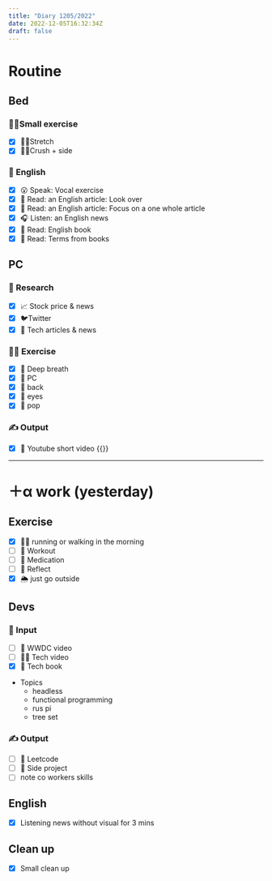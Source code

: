 ```yaml
---
title: "Diary 1205/2022"  
date: 2022-12-05T16:32:34Z
draft: false
---
```


# Routine

## Bed

### 🧘‍♀️Small exercise

- [x]  🤸‍♂️Stretch
- [x]  🧎‍♀️Crush + side

### 🏴󠁧󠁢󠁥󠁮󠁧󠁿 English

- [x]  😮 Speak: Vocal exercise
- [x]  📖 Read: an English article: Look over
- [x]  📖 Read: an English article: Focus on a one whole article
- [x]  🎧 Listen:  an English news
- [x]  📖 Read: English book
- [x]  📖 Read: Terms from books

## PC

### 👀 Research

- [x]  📈 Stock price & news
- [x]  🐦Twitter
- [x]  👾 Tech articles & news

### 🧘‍♀️ Exercise

- [x]  🧘 Deep breath
- [x]  🧘 PC
- [x]  🙆 back
- [x]  🧐 eyes
- [x]  🕺 pop

### ✍️ Output

- [x]  🎥 Youtube short video {{<youtube GULni5GmuUY>}}

---

# ＋α work (yesterday)

## Exercise

- [x]  🏃‍♀️ running or walking in the morning
- [ ]  💪 Workout
- [ ]  🧘 Medication
- [ ]  🧘 Reflect
- [x]  🌦 just go outside

## Devs

### 👀 Input

- [ ]  🍏 WWDC video
- [ ]  👩‍💻 Tech video
- [x]  📗 Tech book
- Topics
    - headless
    - functional programming
    - rus pi
    - tree set

### ✍️ Output

- [ ]  🎲 Leetcode
- [ ]  👾 Side project
- [ ]  note co workers skills

## English

- [x]  Listening news without visual for 3 mins

## Clean up

- [x]  Small clean up
